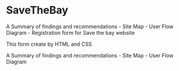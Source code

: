 # SaveTheBay

A Summary of findings and recommendations - Site Map - User Flow Diagram - Registration form for Save the bay website

This form create by HTML and CSS

A Summary of findings and recommendations - Site Map - User Flow Diagram 


